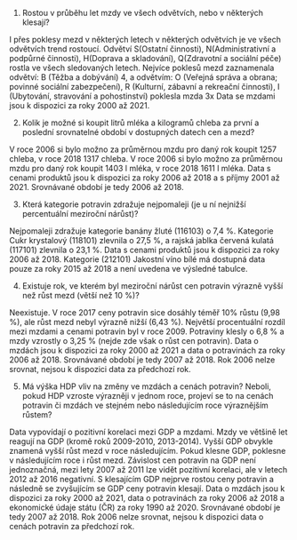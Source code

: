 1. Rostou v průběhu let mzdy ve všech odvětvích, nebo v některých klesají?

I přes poklesy mezd v některých letech v některých odvětvích je ve všech odvětvích trend rostoucí.
Odvětví S(Ostatní činnosti), N(Administrativní a podpůrné činnosti), H(Doprava a skladování), Q(Zdravotní a sociální péče) rostla ve všech sledovaných letech.
Nejvíce poklesů mezd zaznamenala odvětví: B (Těžba a dobývání) 4, a odvětvím: O (Veřejná správa a obrana; povinné sociální zabezpečení), R (Kulturní, zábavní a rekreační činnosti), I (Ubytování, stravování a pohostinství) poklesla mzda 3x
Data se mzdami jsou k dispozici za roky 2000 až 2021.


2. Kolik je možné si koupit litrů mléka a kilogramů chleba za první a poslední srovnatelné období v dostupných datech cen a mezd?

V roce 2006 si bylo možno za průměrnou mzdu pro daný rok koupit 1257 chleba, v roce 2018 1317 chleba.
V roce 2006 si bylo možno za průměrnou mzdu pro daný rok koupit 1403 l mléka, v roce 2018 1611 l mléka.
Data s cenami produktů jsou k dispozici za roky 2006 až 2018 a s příjmy 2001 až 2021. Srovnávané období je tedy 2006 až 2018.


3. Která kategorie potravin zdražuje nejpomaleji (je u ní nejnižší percentuální meziroční nárůst)?

Nejpomaleji zdražuje kategorie banány žluté (116103) o 7,4 %.
Kategorie Cukr krystalový (118101) zlevnila o 27,5 %, a rajská jablka červená kulatá (117101) zlevnila o 23,1 %.
Data s cenami produktů jsou k dispozici za roky 2006 až 2018.
Kategorie (212101) Jakostní víno bílé má dostupná data pouze za roky 2015 až 2018 a není uvedena ve výsledné tabulce.


4. Existuje rok, ve kterém byl meziroční nárůst cen potravin výrazně vyšší než růst mezd (větší než 10 %)?

Neexistuje. V roce 2017 ceny potravin sice dosáhly téměř 10% růstu (9,98 %), ale růst mezd nebyl výrazně nižší (6,43 %).
Největší procentuální rozdíl mezi mzdami a cenami potravin byl v roce 2009. Potraviny klesly o 6,8 % a mzdy vzrostly o 3,25 % (nejde zde však o růst cen potravin). 
Data o mzdách jsou k dispozici za roky 2000 až 2021 a data o potravinách za roky 2006 až 2018. Srovnávané období je tedy 2007 až 2018.
Rok 2006 nelze srovnat, nejsou k dispozici data za předchozí rok. 


5. Má výška HDP vliv na změny ve mzdách a cenách potravin? Neboli, pokud HDP vzroste výrazněji v jednom roce, projeví se to na cenách potravin či mzdách ve stejném nebo následujícím roce výraznějším růstem?

Data vypovídají o pozitivní korelaci mezi GDP a mzdami. Mzdy ve většině let reagují na GDP (kromě roků 2009-2010, 2013-2014). Vyšší GDP obvykle znamená vyšší růst mezd v roce následujícím. Pokud klesne GDP, poklesne v následujícím roce i růst mezd.
Závislost cen potravin na GDP není jednoznačná, mezi lety 2007 až 2011 lze vidět pozitivní korelaci, ale v letech 2012 až 2016 negativní. S klesajícím GDP nejprve rostou ceny potravin a následně se zvyšujícím se GDP ceny potravin klesají.
Data o mzdách jsou k dispozici za roky 2000 až 2021, data o potravinách za roky 2006 až 2018 a ekonomické údaje státu (ČR) za roky 1990 až 2020. Srovnávané období je tedy 2007 až 2018. Rok 2006 nelze srovnat, nejsou k dispozici data o cenách potravin za předchozí rok.
